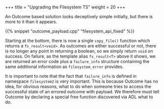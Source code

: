 +++
title = "Upgrading the Filesystem TS"
weight = 20
+++

An Outcome based solution looks deceptively simple initially, but there is more to it than it appears.

{{% snippet "outcome_payload.cpp" "filesystem_api_fixed" %}}

Starting at the bottom, there is now a single `copy_file()` function which returns a `fs_result<void>`.
As outcomes are either successful or not, there is no longer any point in returning a boolean, so we
simply return `void` on success. On failure, as the template alias `fs_result<T>` above it shows,
we are returned an error code plus a `failure_info` structure containing the same additional information
as `filesystem_error` provides.

It is important to note that the fact that `failure_info` is defined in namespace `filesystem2` is very
important. This is because Outcome has no idea, for obvious reasons, what to do when someone tries to
access the successful state of an errored outcome with payload. We therefore must tell Outcome by declaring
a special free function discovered via ADL what to do.